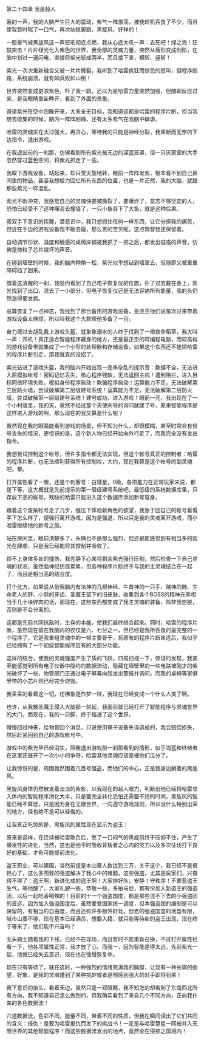 第二十四章 我是超人


轰的一声，我的大脑产生巨大的震动，紫气一阵激荡，被我趁机吞食了不少，而且使我暂时喘了一口气，再次站稳脚跟，黑旋风，好样的！

一股豪气被黑旋风这一声怒吼彻底点燃，我从心底大吼一声：去死吧！绿之海！狂狼突击！片片绿光化入紫色的世界，我全部的灵魂力量，突然从盾形变成剑形，在脑中划过一道闪电，直接将紫光斩成两半，而且接下来，横斩、竖斩！

紫光一次次重新融合又被一片片撒裂，我听到了哈雷疯狂而惊恐的怒叫，但程序断路，系统崩溃，就有如兵败如山倒！

世界突然变成更浓紫色，吓了我一跳，还以为是哈雷力量突然加强，但随即反应过来，是我眼睛重新睁开，看到了外面的景象。

道道紫光在空中四散开来，大多全无目标，我知道这都是哈雷的程序片断，但当我想去收集的时候，脑内一阵阵剧痛，还有太多紫气在我脑中肆虐。

哈雷的灵魂实在太过强大，再贪心，等待我的只能是神经分裂，我果断而无奈的下达指令，退出游戏。

在我退出前的一刹那，仿佛看到所有紫光被无边的深蓝笼罩，但一只灰蒙蒙的大手忽然穿过蓝色空间，将紫光抓走了一些。

我取下游戏设备，站起来，却只觉天旋地转，眼前一阵阵发紫，根本看不到自己房间里的物品，甚至我想极力回忆所有东西的位置，也是一片茫然，我的大脑，就跟那些紫光一样混乱。

紫光不断冲突，我感觉自己的灵魂快要被撕裂了，要爆炸了，意志不够坚定的人，恐怕已经受不了这种痛苦去撞墙了，一只小鱼吞下了大鱼，就是这种后果。

我双手下意识的挥舞，潜意识中，我只想抓住任何一样东西，让它分担我的痛苦，但近在手边的游戏设备我不敢去碰，那么贵的宝贝呢，这点理智我还保留着。

自动调节形状、温度和触感的桌椅床铺被我抓了一把之后，都发出嗞嗞的声音，仿佛是微粒子芯片烧坏的声音。

在碰到墙壁的时候，我的脑内稍稍一松，紫光似乎想钻到墙里去，但随即又被重重障碍挡了回来。

借着这清醒的一刹，我隐约看到了自己电子恢复仪的位置，扑了过去戴在身上，紫光找到了出口，泄去了一小部分，但电子恢复仪还是无法容纳所有能量，我的头仍然涨得要发疯。

总算恢复了一点神志，我找到了那台备用的游戏设备，是虎王他们说每次过来带着游戏设备太麻烦，所以叫我这个大款帮他多备了一台。

奋力爬过去胡乱戴上游戏头盔，就象象溺水的人终于找到了一根救命稻草，我大叫一声：开机！真正适合智能程序藏身的地方，还是最正宗的可编程电脑，而较高档的游戏设备里就集成了一个小型的处理器和存储设备，如果这个东西还不能把哈雷的程序片断引走，那我就真的没招了。

紫光钻进了游戏头盔，我的脑内开始出现一连串杂乱的提示音：数据不全，无法进入原模拟帐号！密码记忆丢失，核心程序残缺，无法返回主机！遭到阻拦，进入目标网络环境失败，模拟身份程序启动！欺骗程序启动！运算能力不足，无法破解第三层防火墙，尝试破解第二层级建号系统！运算能力不足，无法破解第二层防火墙，尝试破解第一层级建号系统！建号成功，进入游戏！眼前一亮，我出现在了一个小村落里，我的天，竟然不经过那个天使向导的询问就建了号，原来智能程序是这样进入游戏的啊，那么现在的我又算是什么呢？

虽然现在我的眼睛能看到游戏的场景，但不知为什么，却很模糊，甚至时常会有信号丢失的情况，更惊讶的是，这个新人物已经开始向外行走了，而我完全没有发出指令。

我想尝试控制这个帐号，但许多指令都无法实现，但这个帐号真正的控制者：哈雷的程序片断，也无法顺利获得所有控制权，大约，现在我算是这个帐号的副灵魂吧，晕。

打开属性看了一眼，还是个刺客号：白矮星，0级，各项能力在正常玩家来说，都是下等，这大概就是先前提示的第一层级建号系统吧，最低级的系统数据库里，只存放下品的帐号，残缺的哈雷只能进入这个数据库添加新号容身。

跟着这个废柴帐号走了几步，强压下体验新角色的欲望，我急于回自己的帐号看看手下怎么样了，便强行离开游戏，因为是强退，所以只是我的灵魂离开游戏，而小哈雷继续他的新号之旅。

站在房间里，眼前清楚多了，头痛也不是那么强烈，但还是能感觉到有相当多的紫光在肆虐，只是我已经能将其控制并吸收了。

顾不上身体多处的撞伤，我先静下心来将剩余紫光强行压制，然后检查一下自己灵魂的状况，虽然脑神经伤痕累累，但各种程序片断终于与我的主灵魂结合在一起了，而且是相当高的结合度。

打个比方，如果说从前我脑内有法神的几根神经、牛首神的一只手、赌神的肺、生命老人的肝、小胖的牙齿、圣魔王留下的旧皮肤、收集到各个BOSS的精神元素相当于几十块碎肉的话，那现在，这些东西都变成了我主灵魂的装备，除非我想脱，否则是不会分离的。

这都是先前共同抗敌时，生存的本能，使我们最终结合起来。同时，哈雷的程序片断，虽然现在留在我脑内的仅仅是六、七分之一，但已经是我所吞食的最完整的一个程序了，它是我重组灵魂中的一根主要骨干，将原有的程序片断串连后，我似乎已经拥有了一个初级智能程序应有的大部分功能。

这样的结合，使我的灵魂强度产生了质的飞跃，四周扫视一下，惊讶的发现，我甚至能感觉到所有电子仪器中隐约的数据流动，隐藏在墙壁里的一些电路被刚才的紫光破坏了一些，物管部门正通过电子屏幕向我发出警报并询问，而我的桌椅等家俱里带的小芯片则已经完全烧毁。

我呆呆的看着这一切，仿佛象是作梦一样，我现在已经变成一个什么人类了啊。

也许，从我被圣魔王侵入大脑那一刻起，我面前就已经打开了智能程序与灵魂世界的大门，而现在，我的一只脚，终于踏进了这个世界。

慢慢回过神来，给物管回个消息，只说使用电子设备失误造成的，我会赔偿损失，然后赶紧回到自己的游戏帐号中。

游戏中的紫光早已经消失，照我退出游戏前一刹那看到的情形，似乎海蓝和终结者在这里还展开了一次小小的争夺，哈雷其他灵魂应该是被他们瓜分了。

让我惊讶的是，周围竟然围着几百号强盗，而他们的中心，正是我身边躺着的黑旋风。

黑旋风身体仍然散发着淡淡的紫影，以我现在的超人眼力，判断出他已经将哈雷攻入体内的智能程序消化大半，只是要完全转化恐怕还需要不短的时间。黑旋风的智能已经不算低，只是因为身在无限世界，一向遵守游戏规则，所以没什么特别出采的地方，但也绝不是可以轻侮的。

让我真正吃惊的是，黑旋风的属性现在显示为盗王！

原来是这样，在连续被哈雷欺负后，憋了一口闷气的黑旋风终于压抑不住，产生了爆发性的进化，当然，这也是他平时吸收背叛者之心内的灵力以及多次征伐打下良好的基础，才有可能提前进化。

盗王职业，可以建国，当然前提是本山寨人数达到三万，关于这个，我已经不是很担心了，这么多围观的强盗解决了我心中的难题，这些强盗，尤其是玩家们，兴奋得不得了：盗王啊，新进化成的盗王啊！大家排好队，安静！守秩序！不要惹盗王生气，等他醒了，大家礼貌一些，恭敬一些，多拍马屁，都有份加入新盗王的强盗团，以后一起吃香喝辣的！目前的十一个强盗国度，都是那些混不下去的小强盗团的首选，因为加入强盗国度后，虽然要受国家统一调度，但本强盗团的编制是可以保留的，有相当的自由度，而且还有许多额外好处。但老的强盗国度的地盘有限，城市山寨不够，现在基本已经满员，想要入籍，就只能等待新的盗王出现，现在终于等来了，他们能不兴奋吗？

无头骑士随着我的下线，已经不在现场，而且暂时不能重新召换，不过打开属性栏看一下，他各项属性正常，我才放了心。而强一，因为智能差得太远，先前紫光一起，他就已经失去意识，现在也在慢慢恢复中。

现在只有等待了，就在这时，一种强烈的情绪充满我的胸膛，让我有一种长啸的欲望，好象，是我的灵魂遭到了某种挑衅或者是预感到强大的对手即将到来！

我下意识的抬头，看着天边，虽然只是一双眼睛，我不知怎的却看到了东南西北所有方向，我不知道自己怎么做到的，但我确实看到了来自几个不同方向，正向我扑来的各色数据流！

六道数据流，色彩不同，能量不同，带着不同的性质，但我在瞬间读出了它们共同的含义：报仇！是要为哈雷报仇而发下的挑战书！一定是与哈雷慧星一同被并入无限世界的其他智能程序！而这些数据流发出的地点，竟然全在侵掠之国境内！






